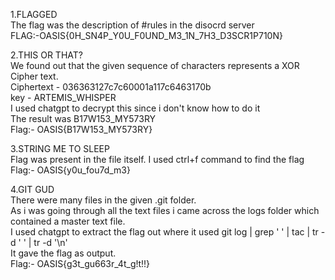 1.FLAGGED<br/>
The flag was the description of #rules in the disocrd server<br/>
FLAG:-OASIS{0H_SN4P_Y0U_F0UND_M3_1N_7H3_D3SCR1P710N}<br/>


2.THIS OR THAT?<br/>
We found out that the given sequence of characters represents a XOR Cipher text.<br/>
Ciphertext - 036363127c7c60001a117c6463170b<br/>
key - ARTEMIS_WHISPER<br/>
I used chatgpt to decrypt this since i don't know how to do it<br/>
The result was B17W153_MY573RY<br/>
Flag:- OASIS{B17W153_MY573RY}<br/>


3.STRING ME TO SLEEP<br/>
Flag was present in the file itself. I used ctrl+f command to find the flag<br/>
Flag:- OASIS{y0u_fou7d_m3}<br/>


4.GIT GUD<br/>
There were many files in the given .git folder.<br/>
As i was going through all the text files i came across the logs folder which contained a master text file.<br/>
I used chatgpt to extract the flag out where it used git log | grep '    ' | tac | tr -d ' ' | tr -d '\n'<br/>
It gave the flag as output.<br/>
Flag:- OASIS{g3t_gu663r_4t_g!t!!}<br/>
